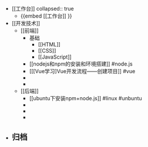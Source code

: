 - [[工作台]] 
  collapsed:: true
	- {{embed [[工作台]] }}
- [[开发技术]]
	- [[前端]]
		- 基础
			- [[HTML]]
			- [[CSS]]
			- [[JavaScript]]
		- [[nodejs和npm的安装和环境搭建]] #node.js
		- [[[Vue学习]Vue开发流程——创建项目]] #vue
		-
		-
	- [[后端]]
		- [[ubuntu下安装npm+node.js]] #linux #unbuntu
		-
		-
		-
- 归档
	-